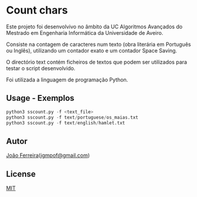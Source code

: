 # Count chars

Este projeto foi desenvolvivo no âmbito da UC Algoritmos Avançados do Mestrado em Engenharia Informática da Universidade de Aveiro.

Consiste na contagem de caracteres num texto (obra literária em Português ou Inglês), utilizando um contador exato e um contador Space Saving.

O directório text contém ficheiros de textos que podem ser utilizados para testar o script desenvolvido. 

Foi utilizada a linguagem de programação Python. 

## Usage - Exemplos

```python
python3 sscount.py -f <text_file>
python3 sscount.py -f text/portuguese/os_maias.txt
python3 sscount.py -f text/english/hamlet.txt
```


## Autor
[João Ferreira](https://github.com/joaogferreira)(jgmpof@gmail.com)


## License
[MIT](https://choosealicense.com/licenses/mit/)
